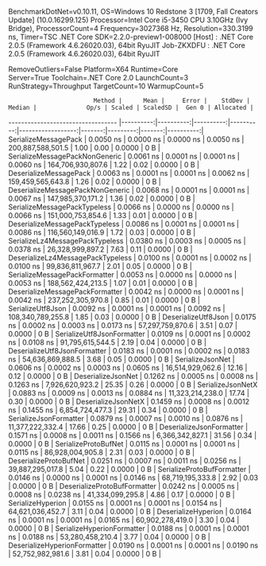 
BenchmarkDotNet=v0.10.11, OS=Windows 10 Redstone 3 [1709, Fall Creators Update] (10.0.16299.125)
Processor=Intel Core i5-3450 CPU 3.10GHz (Ivy Bridge), ProcessorCount=4
Frequency=3027368 Hz, Resolution=330.3199 ns, Timer=TSC
.NET Core SDK=2.2.0-preview1-008000
  [Host]     : .NET Core 2.0.5 (Framework 4.6.26020.03), 64bit RyuJIT
  Job-ZKXDFU : .NET Core 2.0.5 (Framework 4.6.26020.03), 64bit RyuJIT

RemoveOutliers=False  Platform=X64  Runtime=Core  
Server=True  Toolchain=.NET Core 2.0  LaunchCount=3  
RunStrategy=Throughput  TargetCount=10  WarmupCount=5  

                            Method |      Mean |     Error |    StdDev |    Median |              Op/s | Scaled | ScaledSD |  Gen 0 | Allocated |
---------------------------------- |----------:|----------:|----------:|----------:|------------------:|-------:|---------:|-------:|----------:|
              SerializeMessagePack | 0.0050 ns | 0.0000 ns | 0.0000 ns | 0.0050 ns | 200,887,588,501.5 |   1.00 |     0.00 | 0.0000 |       0 B |
    SerializeMessagePackNonGeneric | 0.0061 ns | 0.0001 ns | 0.0001 ns | 0.0060 ns | 164,706,930,807.6 |   1.22 |     0.02 | 0.0000 |       0 B |
            DeserializeMessagePack | 0.0063 ns | 0.0001 ns | 0.0001 ns | 0.0062 ns | 159,459,565,643.8 |   1.26 |     0.02 | 0.0000 |       0 B |
  DeserializeMessagePackNonGeneric | 0.0068 ns | 0.0001 ns | 0.0001 ns | 0.0067 ns | 147,985,370,171.2 |   1.36 |     0.02 | 0.0000 |       0 B |
      SerializeMessagePackTypeless | 0.0066 ns | 0.0000 ns | 0.0000 ns | 0.0066 ns | 151,000,753,854.6 |   1.33 |     0.01 | 0.0000 |       0 B |
    DeserializeMessagePackTypeless | 0.0086 ns | 0.0001 ns | 0.0001 ns | 0.0086 ns | 116,560,149,016.9 |   1.72 |     0.03 | 0.0000 |       0 B |
   SerializeLz4MessagePackTypeless | 0.0380 ns | 0.0003 ns | 0.0005 ns | 0.0378 ns |  26,328,999,897.2 |   7.63 |     0.11 | 0.0000 |       0 B |
 DeserializeLz4MessagePackTypeless | 0.0100 ns | 0.0001 ns | 0.0002 ns | 0.0100 ns |  99,836,811,967.7 |   2.01 |     0.05 | 0.0000 |       0 B |
     SerializeMessagePackFormatter | 0.0053 ns | 0.0000 ns | 0.0000 ns | 0.0053 ns | 188,562,424,213.5 |   1.07 |     0.01 | 0.0000 |       0 B |
   DeserializeMessagePackFormatter | 0.0042 ns | 0.0000 ns | 0.0001 ns | 0.0042 ns | 237,252,305,970.8 |   0.85 |     0.01 | 0.0000 |       0 B |
                 SerializeUtf8Json | 0.0092 ns | 0.0001 ns | 0.0001 ns | 0.0092 ns | 108,340,789,255.8 |   1.85 |     0.03 | 0.0000 |       0 B |
               DeserializeUtf8Json | 0.0175 ns | 0.0002 ns | 0.0003 ns | 0.0173 ns |  57,297,759,870.6 |   3.51 |     0.07 | 0.0000 |       0 B |
        SerializeUtf8JsonFormatter | 0.0109 ns | 0.0001 ns | 0.0002 ns | 0.0108 ns |  91,795,615,544.5 |   2.19 |     0.04 | 0.0000 |       0 B |
      DeserializeUtf8JsonFormatter | 0.0183 ns | 0.0001 ns | 0.0002 ns | 0.0183 ns |  54,636,869,888.5 |   3.68 |     0.05 | 0.0000 |       0 B |
                  SerializeJsonNet | 0.0606 ns | 0.0002 ns | 0.0003 ns | 0.0605 ns |  16,514,929,062.6 |  12.16 |     0.12 | 0.0000 |       0 B |
                DeserializeJsonNet | 0.1262 ns | 0.0005 ns | 0.0008 ns | 0.1263 ns |   7,926,620,923.2 |  25.35 |     0.26 | 0.0000 |       0 B |
                 SerializeJsonNetX | 0.0883 ns | 0.0009 ns | 0.0013 ns | 0.0884 ns |  11,323,214,238.0 |  17.74 |     0.30 | 0.0000 |       0 B |
               DeserializeJsonNetX | 0.1459 ns | 0.0008 ns | 0.0012 ns | 0.1455 ns |   6,854,724,477.3 |  29.31 |     0.34 | 0.0000 |       0 B |
            SerializeJsonFormatter | 0.0879 ns | 0.0007 ns | 0.0010 ns | 0.0876 ns |  11,377,222,332.4 |  17.66 |     0.25 | 0.0000 |       0 B |
          DeserializeJsonFormatter | 0.1571 ns | 0.0008 ns | 0.0011 ns | 0.1566 ns |   6,366,342,827.1 |  31.56 |     0.34 | 0.0000 |       0 B |
              SerializeProtoBufNet | 0.0115 ns | 0.0001 ns | 0.0001 ns | 0.0115 ns |  86,928,004,905.8 |   2.31 |     0.03 | 0.0000 |       0 B |
            DeserializeProtoBufNet | 0.0251 ns | 0.0007 ns | 0.0011 ns | 0.0256 ns |  39,887,295,017.8 |   5.04 |     0.22 | 0.0000 |       0 B |
        SerializeProtoBufFormatter | 0.0146 ns | 0.0000 ns | 0.0001 ns | 0.0146 ns |  68,719,195,333.8 |   2.92 |     0.03 | 0.0000 |       0 B |
      DeserializeProtoBufFormatter | 0.0242 ns | 0.0005 ns | 0.0008 ns | 0.0238 ns |  41,334,099,295.8 |   4.86 |     0.17 | 0.0000 |       0 B |
                 SerializeHyperion | 0.0155 ns | 0.0001 ns | 0.0001 ns | 0.0154 ns |  64,621,036,452.7 |   3.11 |     0.04 | 0.0000 |       0 B |
               DeserializeHyperion | 0.0164 ns | 0.0001 ns | 0.0001 ns | 0.0165 ns |  60,902,278,419.0 |   3.30 |     0.04 | 0.0000 |       0 B |
        SerializeHyperionFormatter | 0.0188 ns | 0.0001 ns | 0.0001 ns | 0.0188 ns |  53,280,458,210.4 |   3.77 |     0.04 | 0.0000 |       0 B |
      DeserializeHyperionFormatter | 0.0190 ns | 0.0001 ns | 0.0001 ns | 0.0190 ns |  52,752,982,981.6 |   3.81 |     0.04 | 0.0000 |       0 B |
